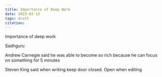 ```yaml
---
title: Importance of Deep Work
date: 2023-02-13
tags: draft
citation: 
---
```


Importance of deep work

Sadhguru 

Andrew Carnegie said he was able to become so rich because he can focus on something for 5 minutes

Steven King said when writing keep door closed. Open when editing


